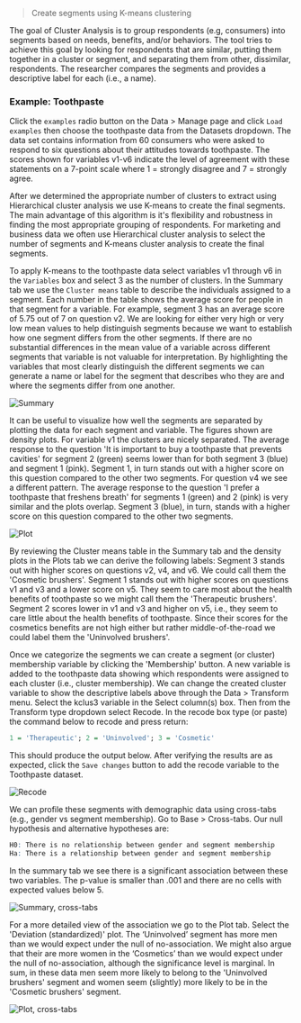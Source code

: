 > Create segments using K-means clustering

The goal of Cluster Analysis is to group respondents (e.g, consumers) into segments based on needs, benefits, and/or behaviors. The tool tries to achieve this goal by looking for respondents that are similar, putting them together in a cluster or segment, and separating them from other, dissimilar, respondents. The researcher compares the segments and provides a descriptive label for each (i.e., a name).

### Example: Toothpaste

Click the `examples` radio button on the Data > Manage page and click `Load examples` then choose the toothpaste data from the Datasets dropdown. The data set contains information from 60 consumers who were asked to respond to six questions about their attitudes towards toothpaste. The scores shown for variables v1-v6 indicate the level of agreement with these statements on a 7-point scale where 1 = strongly disagree and 7 = strongly agree.

After we determined the appropriate number of clusters to extract using Hierarchical cluster analysis we use K-means to create the final segments. The main advantage of this algorithm is it's flexibility and robustness in finding the most appropriate grouping of respondents. For marketing and business data we often use Hierarchical cluster analysis to select the number of segments and K-means cluster analysis to create the final segments.

To apply K-means to the toothpaste data select variables v1 through v6 in the `Variables` box and select 3 as the number of clusters. In the Summary tab we use the `Cluster means` table to describe the individuals assigned to a segment. Each number in the table shows the average score for people in that segment for a variable. For example, segment 3 has an average score of 5.75 out of 7 on question v2. We are looking for either very high or very low mean values to help distinguish segments because we want to establish how one segment differs from the other segments. If there are no substantial differences in the mean value of a variable across different segments that variable is not valuable for interpretation. By highlighting the variables that most clearly distinguish the different segments we can generate a name or label for the segment that describes who they are and where the segments differ from one another.

![Summary](http://vnijs.github.io/radiant/marketing/figures_marketing/kmeans_clus_summary.png)

It can be useful to visualize how well the segments are separated by plotting the data for each segment and variable. The figures shown are density plots. For variable v1 the clusters are nicely separated. The average response to the question 'It is important to buy a toothpaste that prevents cavities' for segment 2 (green) seems lower than for both segment 3 (blue) and segment 1 (pink). Segment 1, in turn stands out with a higher score on this question compared to the other two segments. For question v4 we see a different pattern. The average response to the question 'I prefer a toothpaste that freshens breath' for segments 1 (green) and 2 (pink) is very similar and the plots overlap. Segment 3 (blue), in turn, stands with a higher score on this question compared to the other two segments.

![Plot](http://vnijs.github.io/radiant/marketing/figures_marketing/kmeans_clus_plot.png)

By reviewing the Cluster means table in the Summary tab and the density plots in the Plots tab we can derive the following labels: Segment 3 stands out with higher scores on questions v2, v4, and v6. We could call them the 'Cosmetic brushers'. Segment 1 stands out with higher scores on questions v1 and v3 and a lower score on v5. They seem to care most about the health benefits of toothpaste so we might call them the 'Therapeutic brushers'. Segment 2 scores lower in v1 and v3 and higher on v5, i.e., they seem to care little about the health benefits of toothpaste. Since their scores for the cosmetics benefits are not high either but rather middle-of-the-road we could label them the 'Uninvolved brushers'.

Once we categorize the segments we can create a segment (or cluster) membership variable by clicking the 'Membership' button. A new variable is added to the toothpaste data showing which respondents were assigned to each cluster (i.e., cluster membership). We can change the created cluster variable to show the descriptive labels above through the Data > Transform menu. Select the kclus3 variable in the Select column(s) box. Then from the Transform type dropdown select Recode. In the recode box type (or paste) the command below to recode and press return:

```r
1 = 'Therapeutic'; 2 = 'Uninvolved'; 3 = 'Cosmetic'
```

This should produce the output below. After verifying the results are as expected, click the `Save changes` button to add the recode variable to the Toothpaste dataset.

![Recode](http://vnijs.github.io/radiant/marketing/figures_marketing/kmeans_clus_transform_recode.png)

We can profile these segments with demographic data using cross-tabs (e.g., gender vs segment membership). Go to Base > Cross-tabs. Our null hypothesis and alternative hypotheses are:

```r
H0: There is no relationship between gender and segment membership
Ha: There is a relationship between gender and segment membership
```

In the summary tab we see there is a significant association between these two variables. The p-value is smaller than .001 and there are no cells with expected values below 5.

![Summary, cross-tabs](http://vnijs.github.io/radiant/marketing/figures_marketing/kmeans_clus_cross_tabs_summary.png)

For a more detailed view of the association we go to the Plot tab. Select the 'Deviation (standardized)' plot. The ‘Uninvolved’ segment has more men than we would expect under the null of no-association. We might also argue that their are more women in the ‘Cosmetics’ than we would expect under the null of no-association, although the significance level is marginal. In sum, in these data men seem more likely to belong to the 'Uninvolved brushers' segment and women seem (slightly) more likely to be in the 'Cosmetic brushers' segment.

![Plot, cross-tabs](http://vnijs.github.io/radiant/marketing/figures_marketing/kmeans_clus_cross_tabs_plot.png)
